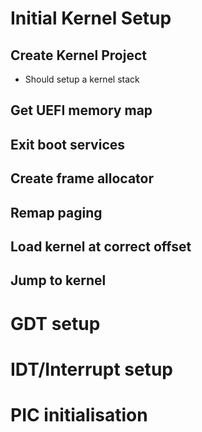 # Initial Kernel Setup

## Create Kernel Project

- Should setup a kernel stack

## Get UEFI memory map

## Exit boot services

## Create frame allocator

## Remap paging

## Load kernel at correct offset

## Jump to kernel

# GDT setup

# IDT/Interrupt setup

# PIC initialisation